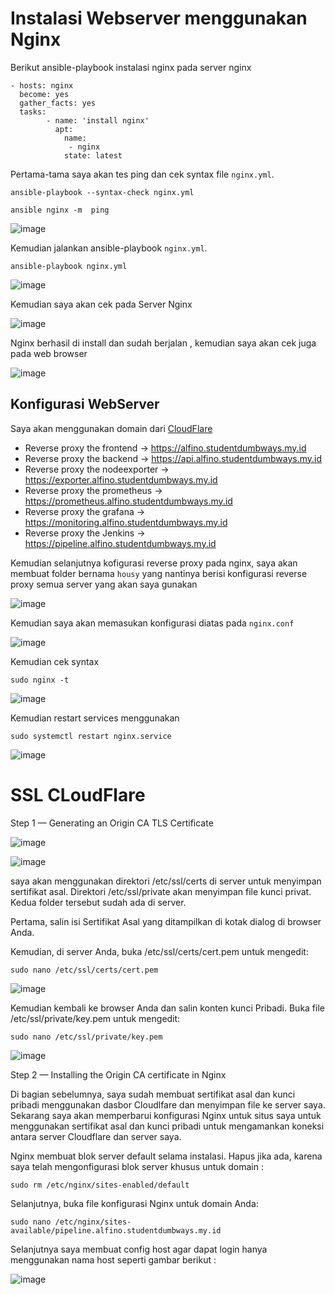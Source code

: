 # Instalasi Webserver menggunakan Nginx

Berikut ansible-playbook instalasi nginx pada server nginx

```
- hosts: nginx
  become: yes
  gather_facts: yes
  tasks:
        - name: 'install nginx'
          apt: 
            name:
             - nginx
            state: latest
 ```
 
Pertama-tama saya akan tes ping dan cek syntax file `nginx.yml`.
 
```
ansible-playbook --syntax-check nginx.yml 
```
 
```
ansible nginx -m  ping
```
 
![image](https://user-images.githubusercontent.com/106061407/176121499-b08ff57e-7867-48a7-80ca-3fabc3c1fd0e.png)

Kemudian jalankan ansible-playbook `nginx.yml`.

```
ansible-playbook nginx.yml
```

![image](https://user-images.githubusercontent.com/106061407/176124472-25cae9e9-64a6-420c-b6e0-6a6f09ff3e9c.png)

Kemudian saya akan cek pada Server Nginx

![image](https://user-images.githubusercontent.com/106061407/176124651-e1508c8a-6f73-49f4-b8e9-9513207dc7dc.png)

Nginx berhasil di install dan sudah berjalan , kemudian saya akan cek juga pada web browser

![image](https://user-images.githubusercontent.com/106061407/176124902-c9f23418-19b5-444e-8b45-a5a7b6a91e70.png)

## Konfigurasi WebServer

Saya akan menggunakan domain dari [CloudFlare](https://dash.cloudflare.com/)

- Reverse proxy the frontend -> https://alfino.studentdumbways.my.id
- Reverse proxy the backend -> https://api.alfino.studentdumbways.my.id
- Reverse proxy the nodeexporter -> https://exporter.alfino.studentdumbways.my.id
- Reverse proxy the prometheus -> https://prometheus.alfino.studentdumbways.my.id
- Reverse proxy the grafana -> https://monitoring.alfino.studentdumbways.my.id
- Reverse proxy the Jenkins -> https://pipeline.alfino.studentdumbways.my.id

Kemudian selanjutnya kofigurasi reverse proxy pada nginx, saya akan membuat folder bernama `housy` yang nantinya berisi konfigurasi reverse proxy semua server yang akan saya gunakan

![image](https://user-images.githubusercontent.com/106061407/176133314-3e003952-6f1f-4c32-9d23-6dcab726432d.png)

Kemudian saya akan memasukan konfigurasi diatas pada `nginx.conf`

![image](https://user-images.githubusercontent.com/106061407/176134065-932999c8-cced-4f0e-9a62-94c3b189b851.png)

Kemudian cek syntax 

```
sudo nginx -t
```
![image](https://user-images.githubusercontent.com/106061407/176134219-0077dfa8-574a-49ac-97eb-640185458f0f.png)

Kemudian restart services menggunakan

```
sudo systemctl restart nginx.service
```

![image](https://user-images.githubusercontent.com/106061407/176140728-410d184e-c027-4ad5-8be4-11c17e5bb678.png)


# SSL CLoudFlare

Step 1 — Generating an Origin CA TLS Certificate

![image](https://user-images.githubusercontent.com/106061407/176168383-2019d4d8-e8c8-4c76-b683-ec252816a5e7.png)

![image](https://user-images.githubusercontent.com/106061407/176168433-59f7fd54-f9c8-4da0-88ea-38e981d0fff6.png)

saya akan menggunakan direktori /etc/ssl/certs di server untuk menyimpan sertifikat asal. Direktori /etc/ssl/private akan menyimpan file kunci privat. Kedua folder tersebut sudah ada di server.

Pertama, salin isi Sertifikat Asal yang ditampilkan di kotak dialog di browser Anda.

Kemudian, di server Anda, buka /etc/ssl/certs/cert.pem untuk mengedit:

```
sudo nano /etc/ssl/certs/cert.pem
```

![image](https://user-images.githubusercontent.com/106061407/176179383-a9e8f503-c8a7-44fe-90a0-3d325bb31e28.png)

Kemudian kembali ke browser Anda dan salin konten kunci Pribadi. Buka file /etc/ssl/private/key.pem untuk mengedit:

```
sudo nano /etc/ssl/private/key.pem
```
![image](https://user-images.githubusercontent.com/106061407/176179620-f5b61f2a-e8d1-4b32-bb17-ea2a9c844726.png)


Step 2 — Installing the Origin CA certificate in Nginx

Di bagian sebelumnya, saya sudah membuat sertifikat asal dan kunci pribadi menggunakan dasbor Cloudlfare dan menyimpan file ke server saya. Sekarang saya akan memperbarui konfigurasi Nginx untuk situs saya untuk menggunakan sertifikat asal dan kunci pribadi untuk mengamankan koneksi antara server Cloudflare dan server saya.

Nginx membuat blok server default selama instalasi. Hapus jika ada, karena saya telah mengonfigurasi blok server khusus untuk domain :

```
sudo rm /etc/nginx/sites-enabled/default
```

Selanjutnya, buka file konfigurasi Nginx untuk domain Anda:

```
sudo nano /etc/nginx/sites-available/pipeline.alfino.studentdumbways.my.id
```

Selanjutnya  saya membuat config host agar dapat login hanya menggunakan nama host seperti gambar berikut :



![image](https://user-images.githubusercontent.com/106061407/176204705-cdd93ca1-d092-4cfa-92a0-7a95c0944565.png)
